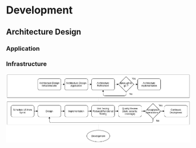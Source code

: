 # Development

## Architecture Design
### Application
### Infrastructure

![](../images/ideation-development.png)